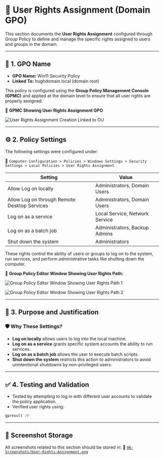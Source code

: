 # 👤 User Rights Assignment (Domain GPO)

This section documents the **User Rights Assignment** configured through Group Policy to define and manage the specific rights assigned to users and groups in the domain.

---

## 📛 1. GPO Name

- **GPO Name:** Win11 Security Policy
- **Linked To:** hughdomain.local (domain root)

This policy is configured using the **Group Policy Management Console (GPMC)** and applied at the domain level to ensure that all user rights are properly assigned.

📸 **GPMC Showing User Rights Assignment GPO**

![User Rights Assignment Creation Linked to OU](https://github.com/user-attachments/assets/e5a6653b-89c3-4f60-9642-da5707b9b3d2)

---

## ⚙️ 2. Policy Settings

The following settings were configured under:

📂 `Computer Configuration > Policies > Windows Settings > Security Settings > Local Policies > User Rights Assignment`

| Setting                                                        | Value                           |
|----------------------------------------------------------------|---------------------------------|
| Allow Log on locally                                           | Administrators, Domain Users    |
| Allow Log on through Remote Desktop Services                   | Administrators, Domain Users    |
| Log on as a service                                            | Local Service, Network Service  |
| Log on as a batch job                                          | Administrators, Backup Admins   |
| Shut down the system                                           | Administrators                  |

These rights control the ability of users or groups to log on to the system, run services, and perform administrative tasks like shutting down the computer.

📸 **Group Policy Editor Window Showing User Rights Path:**

![Group Policy Editor Window Showing User Rights Path 1](https://github.com/user-attachments/assets/d0495faf-a128-4a38-b694-375bf8577ed3)

![Group Policy Editor Window Showing User Rights Path 2](https://github.com/user-attachments/assets/72c7fda2-f493-4df0-adf4-f3736173dc86)

---

## 📌 3. Purpose and Justification

### 🛡️ Why These Settings?

- **Log on locally** allows users to log into the local machine.
- **Log on as a service** grants specific system accounts the ability to run services.
- **Log on as a batch job** allows the user to execute batch scripts.
- **Shut down the system** restricts this action to administrators to avoid unintentional shutdowns by non-privileged users.

---

## ✅ 4. Testing and Validation

- Tested by attempting to log in with different user accounts to validate the policy application.
- Verified user rights using:

```powershell
gpresult /r
```
---


## 📁 Screenshot Storage
All screenshots related to this section should be stored in:
📂 [`06-Screenshots/User-Rights-Assignment.png`]()

